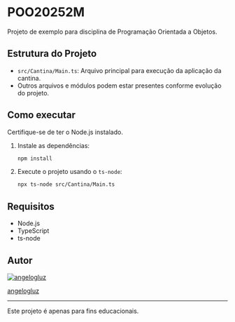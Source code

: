 # POO20252M

Projeto de exemplo para disciplina de Programação Orientada a Objetos.

## Estrutura do Projeto

- `src/Cantina/Main.ts`: Arquivo principal para execução da aplicação da cantina.
- Outros arquivos e módulos podem estar presentes conforme evolução do projeto.

## Como executar

Certifique-se de ter o Node.js instalado.

1. Instale as dependências:
   ```bash
   npm install
   ```
2. Execute o projeto usando o `ts-node`:
   ```bash
   npx ts-node src/Cantina/Main.ts
   ```

## Requisitos

- Node.js
- TypeScript
- ts-node

## Autor

[![angelogluz](https://github.com/angelogluz.png?size=100)](https://github.com/angelogluz)

[angelogluz](https://github.com/angelogluz)

---

Este projeto é apenas para fins educacionais.
